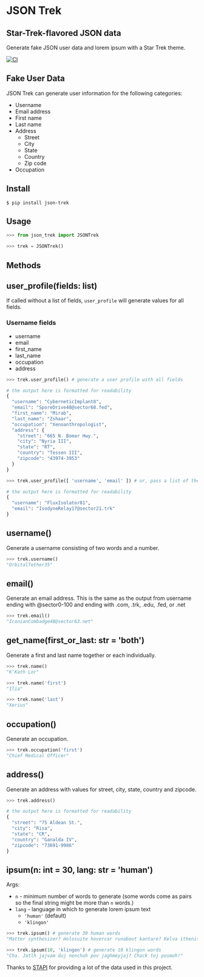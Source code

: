 # JSON Trek
## Star-Trek-flavored JSON data

Generate fake JSON user data and lorem ipsum with a Star Trek theme.

[![CI](https://github.com/perennialAutodidact/json_trek/actions/workflows/ci.yml/badge.svg)](https://github.com/perennialAutodidact/json_trek/actions/workflows/ci.yml)
## Fake User Data

JSON Trek can generate user information for the following categories:

- Username
- Email address
- First name
- Last name
- Address
  - Street
  - City
  - State
  - Country
  - Zip code
- Occupation

## Install

`$ pip install json-trek`

## Usage

```python
>>> from json_trek import JSONTrek

>>> trek = JSONTrek()
```

## Methods
## user_profile(fields: list)

If called without a list of fields, `user_profile` will generate values for all fields.

### Username fields
- username
- email
- first_name
- last_name
- occupation
- address

```python
>>> trek.user_profile() # generate a user profile with all fields

# the output here is formatted for readability
{
  "username": "CyberneticImplant8",
  "email": "SporeDrive48@sector68.fed",
  "first_name": "Mirab",
  "last_name": "Zshaar",
  "occupation": "Xenoanthropologist",
  "address": {
    "street": "665 N. Bomar Hwy.",
    "city": "Nyria III",
    "state": "RT",
    "country": "Tessen III",
    "zipcode": "43974-3953"
  }
}
```


```python
>>> trek.user_profile([ 'username', 'email' ]) # or, pass a list of the desired user profile fields

# the output here is formatted for readability
{
  "username": "FluxIsolator81",
  "email": "IsodyneRelay17@sector21.trk"
}

```

## username()
Generate a username consisting of two words and a number.

```python
>>> trek.username()
"OrbitalTether35"
```

## email()
Generate an email address. This is the same as the output from username ending with @sector0-100 and ending with .com, .trk, .edu, .fed, or .net

```python
>>> trek.email()
"IconianCombadge48@sector63.net"
```
## get_name(first_or_last: str = 'both')
Generate a first and last name together or each individually.

```python
>>> trek.name()
"K'Kath Lor"

>>> trek.name('first')
"Ilia"

>>> trek.name('last')
"Xerius"
```
## occupation()
Generate an occupation.

```python
>>> trek.occupation('first')
"Chief Medical Officer"
```
## address()
Generate an address with values for street, city, state, country and zipcode.

```python
>>> trek.address()

# the output here is formatted for readability
{
  "street": "75 Aldean St.",
  "city": "Risa",
  "state": "CR",
  "country": "Ganalda IV",
  "zipcode": "73691-9986"
}
```

## ipsum(n: int = 30, lang: str = 'human')

Args:
- `n` - minimum number of words to generate (some words come as pairs so the final string might be more than `n` words.)
- `lang` - language in which to generate lorem ipsum text
  - `'human'` (default)
  - `'klingon'`

```python
>>> trek.ipsum() # generate 30 human words
"Matter synthesizer? Holosuite hovercar runabout kantare? Kelva ithenite nuubari sensor mundahla taresia narva verdanis combadge ardana lothra leyron argosian. Burke? Xindus varro? Eridanus. Xelatian lyssarian hovercar? Cepheus nakan kurlan valakis shuttlecraft!"

>>> trek.ipsum(10, 'klingon') # generate 10 klingon words
"Cha. Jatlh jajvam duj nenchoh pov jaghmeyjaj? Chack toj posmoh!"
```

Thanks to [STAPI](http://stapi.co/) for providing a lot of the data used in this project.
